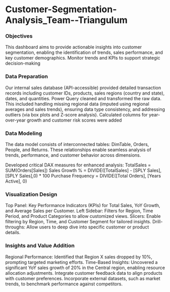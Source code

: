 # Customer-Segmentation-Analysis_Team--Triangulum

### Objectives
This dashboard aims to provide actionable insights into customer segmentation, enabling the identification of trends, sales performance, and key customer demographics. Monitor trends and KPIs to support strategic decision-making

### Data Preparation
Our internal sales database (API-accessible) provided detailed transaction records including customer IDs, products, sales regions (country and state), dates, and quantities. Power Query cleaned and transformed the raw data. This included handling missing regional data (imputed using regional averages and sales trends), ensuring data type consistency, and addressing outliers (via box plots and Z-score analysis). Calculated columns for year-over-year growth and customer risk scores were added

### Data Modeling
The data model consists of interconnected tables: DimTable, Orders, People, and Returns. These relationships enable seamless analysis of trends, performance, and customer behavior across dimensions.

Developed critical DAX measures for enhanced analysis: TotalSales = SUM(Orders[Sales]) Sales Growth % = DIVIDE([TotalSales] - [SPLY Sales],[SPLY Sales],0) * 100 Purchase Frequency = DIVIDE([Total Orders], [Years Active], 0)

### Visualization Design
Top Panel: Key Performance Indicators (KPIs) for Total Sales, YoY Growth, and Average Sales per Customer. Left Sidebar: Filters for Region, Time Period, and Product Categories to allow customized views. Slicers: Enable filtering by Region, Time, and Customer Segment for tailored insights. Drill-throughs: Allow users to deep dive into specific customer or product details.

### Insights and Value Addition
Regional Performance: Identified that Region X sales dropped by 10%, prompting targeted marketing efforts. Time-Based Insights: Uncovered a significant YoY sales growth of 20% in the Central region, enabling resource allocation adjustments. Integrate customer feedback data to align products with customer preferences. Incorporate external datasets, such as market trends, to benchmark performance against competitors.
